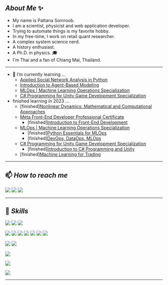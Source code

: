 ## _About Me_ ✨
- My name is Pattana Somroob.
- I am a scientist, physicist and web application developer.
- Trying to automate things is my favorite hobby.
- In my free-time, I work on retail quant researcher.
- A complex system science nerd.
- A history enthusiast.
- A Ph.D. in physics. 🎓 
- I'm Thai and a fan of Chiang Mai, Thailand. 
---
- 🌱 I’m currently learning ...
  -  [Applied Social Network Analysis in Python](https://www.coursera.org/learn/python-social-network-analysis)
  -  [Introduction to Agent-Based Modeling](https://www.complexityexplorer.org/courses/171-introduction-to-agent-based-modeling)
  -  [MLOps | Machine Learning Operations Specialization](https://www.coursera.org/specializations/mlops-machine-learning-duke)
  -  [C# Programming for Unity Game Development Specialization](https://www.coursera.org/specializations/programming-unity-game-development)
- finished learning in 2023 ...
  - [finished][Nonlinear Dynamics: Mathematical and Computational Approaches](https://www.complexityexplorer.org/courses/167-nonlinear-dynamics-mathematical-and-computational-approaches)
  - [Meta Front-End Developer Professional Certificate](https://www.coursera.org/professional-certificates/meta-front-end-developer)
    - [finished][Introduction to Front-End Development](https://coursera.org/share/48852a05d1069c8f7eadf83f8de21573)
  - [MLOps | Machine Learning Operations Specialization](https://www.coursera.org/specializations/mlops-machine-learning-duke)
    - [finished][Python Essentials for MLOps](https://coursera.org/share/72cc2380360983effec03644589ecf93)
    - [finished][DevOps, DataOps, MLOps](https://coursera.org/share/46e2a25a8dda6e34768ac56be228ec45)
  - [C# Programming for Unity Game Development Specialization](https://www.coursera.org/specializations/programming-unity-game-development)
    - [finished][Introduction to C# Programming and Unity](https://coursera.org/share/08627339955a563725f04360172c660a)
  - [finished][Machine Learning for Trading](https://coursera.org/share/326311a1fb4241e23d1178521808538d)
---
## 📫 _How to reach me_
[![](https://img.shields.io/badge/Twitter-1DA1F2?style=for-the-badge&logo=twitter&logoColor=white)](https://twitter.com/patters3dogs)
[![](https://img.shields.io/badge/LinkedIn-0077B5?style=for-the-badge&logo=linkedin&logoColor=white)](https://www.linkedin.com/in/pattana-somroob)
[![](https://img.shields.io/badge/Gmail-D14836?style=for-the-badge&logo=gmail&logoColor=white)](mailto:pattana.ps@gmail.com)

---

## 📖 _Skills_
![](https://img.shields.io/badge/Linux-FCC624?style=for-the-badge&logo=linux&logoColor=black)
![](https://img.shields.io/badge/Ubuntu-E95420?style=for-the-badge&logo=ubuntu&logoColor=white)
![](https://img.shields.io/badge/Windows-0078D6?style=for-the-badge&logo=windows&logoColor=white)


![](https://img.shields.io/badge/Python-14354C?style=for-the-badge&logo=python&logoColor=white)
![](https://img.shields.io/badge/JavaScript-F7DF1E?style=for-the-badge&logo=javascript&logoColor=black)
![](https://img.shields.io/badge/HTML5-E34F26?style=for-the-badge&logo=html5&logoColor=white)
![](https://img.shields.io/badge/CSS3-1572B6?style=for-the-badge&logo=css3&logoColor=white)
![](https://img.shields.io/badge/C-00599C?style=for-the-badge&logo=c&logoColor=white)
![](https://img.shields.io/badge/C%2B%2B-00599C?style=for-the-badge&logo=c%2B%2B&logoColor=white)
![](https://img.shields.io/badge/C%23-239120?style=for-the-badge&logo=c-sharp&logoColor=white)


![](https://img.shields.io/badge/Django-092E20?style=for-the-badge&logo=django&logoColor=white)
![](https://img.shields.io/badge/Flask-000000?style=for-the-badge&logo=flask&logoColor=white)

![](https://img.shields.io/badge/PostgreSQL-316192?style=for-the-badge&logo=postgresql&logoColor=white)

![](https://img.shields.io/badge/Amazon_AWS-FF9900?style=for-the-badge&logo=amazonaws&logoColor=white)

![](https://img.shields.io/badge/Unity-100000?style=for-the-badge&logo=unity&logoColor=white)

----


